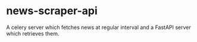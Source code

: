 # news-scraper-api
A celery server which fetches news at regular interval and a FastAPI server which retrieves them.
